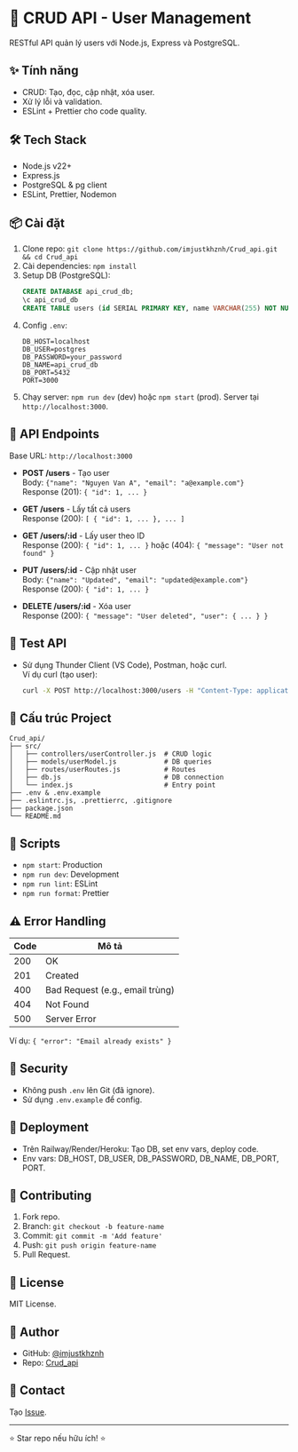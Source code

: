 # 🚀 CRUD API - User Management

RESTful API quản lý users với Node.js, Express và PostgreSQL.

## ✨ Tính năng
- CRUD: Tạo, đọc, cập nhật, xóa user.
- Xử lý lỗi và validation.
- ESLint + Prettier cho code quality.

## 🛠️ Tech Stack
- Node.js v22+
- Express.js
- PostgreSQL & pg client
- ESLint, Prettier, Nodemon

## 📦 Cài đặt
1. Clone repo: `git clone https://github.com/imjustkhznh/Crud_api.git && cd Crud_api`
2. Cài dependencies: `npm install`
3. Setup DB (PostgreSQL):
   ```sql
   CREATE DATABASE api_crud_db;
   \c api_crud_db
   CREATE TABLE users (id SERIAL PRIMARY KEY, name VARCHAR(255) NOT NULL, email VARCHAR(255) NOT NULL UNIQUE, created_at TIMESTAMP DEFAULT CURRENT_TIMESTAMP);
   ```
4. Config `.env`:
   ```env
   DB_HOST=localhost
   DB_USER=postgres
   DB_PASSWORD=your_password
   DB_NAME=api_crud_db
   DB_PORT=5432
   PORT=3000
   ```
5. Chạy server: `npm run dev` (dev) hoặc `npm start` (prod). Server tại `http://localhost:3000`.

## 📡 API Endpoints
Base URL: `http://localhost:3000`

- **POST /users** - Tạo user  
  Body: `{"name": "Nguyen Van A", "email": "a@example.com"}`  
  Response (201): `{ "id": 1, ... }`

- **GET /users** - Lấy tất cả users  
  Response (200): `[ { "id": 1, ... }, ... ]`

- **GET /users/:id** - Lấy user theo ID  
  Response (200): `{ "id": 1, ... }` hoặc (404): `{ "message": "User not found" }`

- **PUT /users/:id** - Cập nhật user  
  Body: `{"name": "Updated", "email": "updated@example.com"}`  
  Response (200): `{ "id": 1, ... }`

- **DELETE /users/:id** - Xóa user  
  Response (200): `{ "message": "User deleted", "user": { ... } }`

## 🧪 Test API
- Sử dụng Thunder Client (VS Code), Postman, hoặc curl.  
  Ví dụ curl (tạo user):  
  ```bash
  curl -X POST http://localhost:3000/users -H "Content-Type: application/json" -d '{"name":"Test User","email":"test@example.com"}'
  ```

## 📁 Cấu trúc Project
```
Crud_api/
├── src/
│   ├── controllers/userController.js  # CRUD logic
│   ├── models/userModel.js            # DB queries
│   ├── routes/userRoutes.js           # Routes
│   ├── db.js                          # DB connection
│   └── index.js                       # Entry point
├── .env & .env.example
├── .eslintrc.js, .prettierrc, .gitignore
├── package.json
└── README.md
```

## 🔧 Scripts
- `npm start`: Production
- `npm run dev`: Development
- `npm run lint`: ESLint
- `npm run format`: Prettier

## ⚠️ Error Handling
| Code | Mô tả |
|------|-------|
| 200  | OK |
| 201  | Created |
| 400  | Bad Request (e.g., email trùng) |
| 404  | Not Found |
| 500  | Server Error |

Ví dụ: `{ "error": "Email already exists" }`

## 🔐 Security
- Không push `.env` lên Git (đã ignore).
- Sử dụng `.env.example` để config.

## 🚀 Deployment
- Trên Railway/Render/Heroku: Tạo DB, set env vars, deploy code.
- Env vars: DB_HOST, DB_USER, DB_PASSWORD, DB_NAME, DB_PORT, PORT.

## 🤝 Contributing
1. Fork repo.
2. Branch: `git checkout -b feature-name`
3. Commit: `git commit -m 'Add feature'`
4. Push: `git push origin feature-name`
5. Pull Request.

## 📝 License
MIT License.

## 👤 Author
- GitHub: [@imjustkhznh](https://github.com/imjustkhznh)
- Repo: [Crud_api](https://github.com/imjustkhznh/Crud_api)

## 📮 Contact
Tạo [Issue](https://github.com/imjustkhznh/Crud_api/issues).

---

⭐ Star repo nếu hữu ích! ⭐
